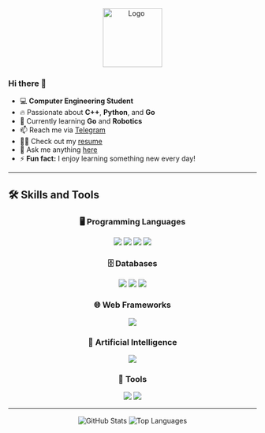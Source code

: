 <div align="center">
  <img height="120" src="https://github.com/erfanshafieeee/erfanshafieeee/blob/master/your_logo.png" alt="Logo">
</div>

### Hi there 👋

- 💻 **Computer Engineering Student**
- 🔥 Passionate about **C++**, **Python**, and **Go**
- 🌱 Currently learning **Go** and **Robotics**
- 📫 Reach me via [Telegram](https://t.me/Erfan_Shafiee)
- 👨‍💻 Check out my [resume]([https://github.com/erfanshafieeee/erfanshafieeee/blob/main/Erfan-Shafiee-Resume.pdf](https://github.com/erfanshafieeee/Erfan_Shafiee/blob/main/Erfan-Shafiee-Resume.pdf))
- 💬 Ask me anything [here](https://github.com/erfanshafieeee/erfanshafieeee/issues)
- ⚡ **Fun fact:** I enjoy learning something new every day!

---

## 🛠️ Skills and Tools

<div align="center">
  
### 🖥️ Programming Languages  
<a href="https://isocpp.org/" target="_blank"><img src="https://img.shields.io/badge/C++-00599C?style=for-the-badge&logo=c%2B%2B&logoColor=white" /></a>
<a href="https://www.python.org/" target="_blank"><img src="https://img.shields.io/badge/Python-3776AB?style=for-the-badge&logo=python&logoColor=white" /></a>
<a href="https://en.wikipedia.org/wiki/C_(programming_language)" target="_blank"><img src="https://img.shields.io/badge/C-00599C?style=for-the-badge&logo=c&logoColor=white" /></a>
<a href="https://www.java.com/en/" target="_blank"><img src="https://img.shields.io/badge/Java-007396?style=for-the-badge&logo=java&logoColor=white" /></a>
<br>
### 🗄️ Databases  
<a href="https://www.mysql.com/" target="_blank"><img src="https://img.shields.io/badge/MySQL-4479A1?style=for-the-badge&logo=mysql&logoColor=white" /></a>
<a href="https://www.mongodb.com/" target="_blank"><img src="https://img.shields.io/badge/MongoDB-47A248?style=for-the-badge&logo=mongodb&logoColor=white" /></a>
<a href="https://redis.io/" target="_blank"><img src="https://img.shields.io/badge/Redis-DC382D?style=for-the-badge&logo=redis&logoColor=white" /></a>
<br>
### 🌐 Web Frameworks  
<a href="https://www.djangoproject.com/" target="_blank"><img src="https://img.shields.io/badge/Django-092E20?style=for-the-badge&logo=django&logoColor=white" /></a>
<br>
### 🤖 Artificial Intelligence  
<a href="https://en.wikipedia.org/wiki/Machine_learning" target="_blank"><img src="https://img.shields.io/badge/Machine_Learning-FF6F00?style=for-the-badge&logo=tensorflow&logoColor=white" /></a>
<br>
### 🔧 Tools  
<a href="https://git-scm.com/" target="_blank"><img src="https://img.shields.io/badge/Git-F05032?style=for-the-badge&logo=git&logoColor=white" /></a>
<a href="https://en.wikipedia.org/wiki/API" target="_blank"><img src="https://img.shields.io/badge/API-FF6F00?style=for-the-badge&logo=graphql&logoColor=white" /></a>

</div>

---

<div align="center">
    <img align="center" src="https://github-readme-stats.vercel.app/api?username=erfanshafieeee&show_icons=true&theme=radical" alt="GitHub Stats"/> 
    <img align="center" src="https://github-readme-stats.vercel.app/api/top-langs/?username=erfanshafieeee&langs_count=5&theme=radical" alt="Top Languages"/> 
</div>
